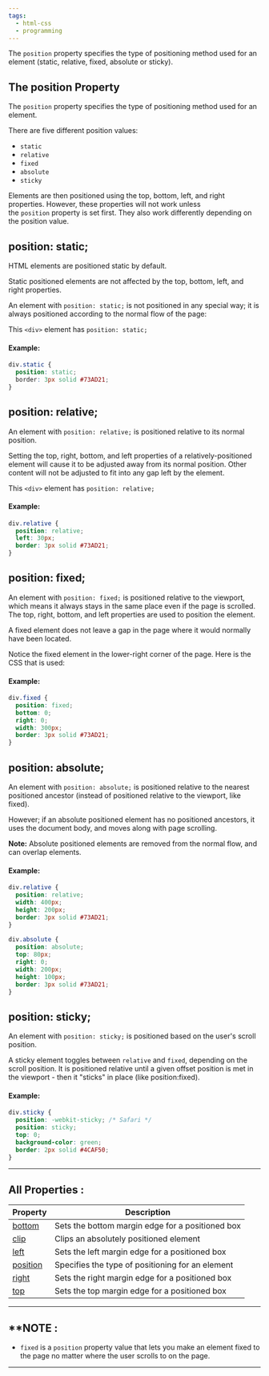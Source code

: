 ```yaml
---
tags:
  - html-css
  - programming
---
```

The `position` property specifies the type of positioning method used for an element (static, relative, fixed, absolute or sticky).

## The position Property

The `position` property specifies the type of positioning method used for an element.

There are five different position values:

- `static`
- `relative`
- `fixed`
- `absolute`
- `sticky`

Elements are then positioned using the top, bottom, left, and right properties. However, these properties will not work unless the `position` property is set first. They also work differently depending on the position value.

## position: static;

HTML elements are positioned static by default.

Static positioned elements are not affected by the top, bottom, left, and right properties.

An element with `position: static;` is not positioned in any special way; it is always positioned according to the normal flow of the page:

This `<div>` element has `position: static;`

#### Example:

```css
div.static {
  position: static;  
  border: 3px solid #73AD21;
}
```

## position: relative;

An element with `position: relative;` is positioned relative to its normal position.

Setting the top, right, bottom, and left properties of a relatively-positioned element will cause it to be adjusted away from its normal position. Other content will not be adjusted to fit into any gap left by the element.

This `<div>` element has `position: relative;`

#### Example:

```css
div.relative {
  position: relative;  
  left: 30px;  
  border: 3px solid #73AD21;
}
```

## position: fixed;

An element with `position: fixed;` is positioned relative to the viewport, which means it always stays in the same place even if the page is scrolled. The top, right, bottom, and left properties are used to position the element.

A fixed element does not leave a gap in the page where it would normally have been located.

Notice the fixed element in the lower-right corner of the page. Here is the CSS that is used:

#### Example:

```css
div.fixed {  
  position: fixed;  
  bottom: 0;  
  right: 0;  
  width: 300px;  
  border: 3px solid #73AD21;
}
```

## position: absolute;

An element with `position: absolute;` is positioned relative to the nearest positioned ancestor (instead of positioned relative to the viewport, like fixed).

However; if an absolute positioned element has no positioned ancestors, it uses the document body, and moves along with page scrolling.

**Note:** Absolute positioned elements are removed from the normal flow, and can overlap elements.

#### Example:

```css
div.relative {  
  position: relative;  
  width: 400px;  
  height: 200px;  
  border: 3px solid #73AD21;
}  
  
div.absolute {  
  position: absolute;  
  top: 80px;  
  right: 0;  
  width: 200px;  
  height: 100px;  
  border: 3px solid #73AD21;
}
```

## position: sticky;

An element with `position: sticky;` is positioned based on the user's scroll position.

A sticky element toggles between `relative` and `fixed`, depending on the scroll position. It is positioned relative until a given offset position is met in the viewport - then it "sticks" in place (like position:fixed).

#### Example:

```css
div.sticky {  
  position: -webkit-sticky; /* Safari */  
  position: sticky;  
  top: 0;  
  background-color: green;  
  border: 2px solid #4CAF50;
}
```

---

## All Properties :

|Property|Description|
|---|---|
|[bottom](https://www.w3schools.com/cssref/pr_pos_bottom.php)|Sets the bottom margin edge for a positioned box|
|[clip](https://www.w3schools.com/cssref/pr_pos_clip.php)|Clips an absolutely positioned element|
|[left](https://www.w3schools.com/cssref/pr_pos_left.php)|Sets the left margin edge for a positioned box|
|[position](https://www.w3schools.com/cssref/pr_class_position.php)|Specifies the type of positioning for an element|
|[right](https://www.w3schools.com/cssref/pr_pos_right.php)|Sets the right margin edge for a positioned box|
|[top](https://www.w3schools.com/cssref/pr_pos_top.php)|Sets the top margin edge for a positioned box|

---

## **NOTE : 

- `fixed` is a `position` property value that lets you make an element fixed to the page no matter where the user scrolls to on the page.

---

